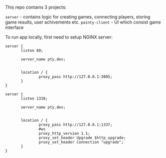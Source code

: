 This repo contains 3 projects:

`server` - contains logic for creating games, connecting players, storing game results, user achivements etc.
`painty-client` - UI which consist game interface


To run app locally, first need to setup NGINX server:

```
server { 
       listen 80; 

       server_name pty.dev; 


       location / { 
               proxy_pass http://127.0.0.1:3005; 
       } 
} 

server { 
       listen 1338; 

       server_name pty.dev; 


       location / { 
               proxy_pass http://127.0.0.1:1337; 
               #ws 
               proxy_http_version 1.1; 
               proxy_set_header Upgrade $http_upgrade; 
               proxy_set_header Connection "upgrade"; 
       } 
}
```

